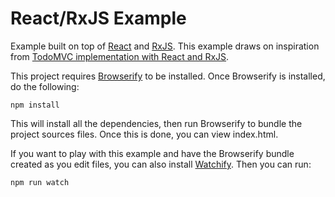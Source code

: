 # React/RxJS Example

Example built on top of [React](http://facebook.github.io/react/) and [RxJS](https://github.com/Reactive-Extensions/RxJS). This example draws on inspiration from [TodoMVC implementation with React and RxJS](https://github.com/fdecampredon/react-rxjs-todomvc).

This project requires [Browserify](http://browserify.org/) to be installed. Once Browserify is installed, do the following:

```
npm install
```

This will install all the dependencies, then run Browserify to bundle the project sources files. Once this is done, you can view index.html.

If you want to play with this example and have the Browserify bundle created as you edit files, you can also install [Watchify](https://github.com/substack/watchify). Then you can run:

```
npm run watch
```



                                
